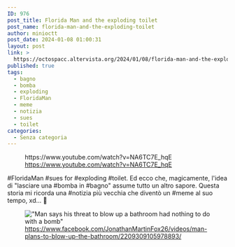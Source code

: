 ```yaml
---
ID: 976
post_title: Florida Man and the exploding toilet
post_name: florida-man-and-the-exploding-toilet
author: minioctt
post_date: 2024-01-08 01:00:31
layout: post
link: >
  https://octospacc.altervista.org/2024/01/08/florida-man-and-the-exploding-toilet/
published: true
tags:
  - bagno
  - bomba
  - exploding
  - FloridaMan
  - meme
  - notizia
  - sues
  - toilet
categories:
  - Senza categoria
---
```

<!-- wp:embed {"url":"https://www.youtube.com/watch?v=NA6TC7E_hqE","type":"video","providerNameSlug":"youtube","responsive":true,"className":"wp-embed-aspect-16-9 wp-has-aspect-ratio"} -->
<figure class="wp-block-embed is-type-video is-provider-youtube wp-block-embed-youtube wp-embed-aspect-16-9 wp-has-aspect-ratio"><div class="wp-block-embed__wrapper">
https://www.youtube.com/watch?v=NA6TC7E_hqE
</div><figcaption class="wp-element-caption"><a href="https://www.youtube.com/watch?v=NA6TC7E_hqE">https://www.youtube.com/watch?v=NA6TC7E_hqE</a></figcaption></figure>
<!-- /wp:embed -->

<!-- wp:paragraph -->
<p></p>
<!-- /wp:paragraph -->

<!-- wp:paragraph -->
<p>#FloridaMan #sues for #exploding #toilet. Ed ecco che, magicamente, l'idea di "lasciare una #bomba in #bagno" assume tutto un altro sapore. Questa storia mi ricorda una #notizia più vecchia che diventò un #meme al suo tempo, xd... 💩️</p>
<!-- /wp:paragraph -->

<!-- wp:paragraph -->
<p></p>
<!-- /wp:paragraph -->

<!-- wp:image {"id":979,"sizeSlug":"full","linkDestination":"none"} -->
<figure class="wp-block-image size-full"><img src="https://octospacc.altervista.org/wp-content/uploads/2024/01/image-4.png" alt="&quot;Man says his threat to blow up a bathroom had nothing to do with a bomb&quot;" class="wp-image-979"/><figcaption class="wp-element-caption"><a href="https://www.facebook.com/JonathanMartinFox26/videos/man-plans-to-blow-up-the-bathroom/2209309105978893/">https://www.facebook.com/JonathanMartinFox26/videos/man-plans-to-blow-up-the-bathroom/2209309105978893/</a></figcaption></figure>
<!-- /wp:image -->